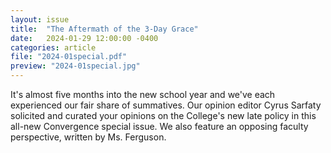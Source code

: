 ```yaml
---
layout: issue
title:  "The Aftermath of the 3-Day Grace"
date:   2024-01-29 12:00:00 -0400
categories: article
file: "2024-01special.pdf"
preview: "2024-01special.jpg"
---
```


It's almost five months into the new school year and we've each experienced our fair share of summatives. Our opinion editor Cyrus Sarfaty solicited and curated your opinions on the College's new late policy in this all-new Convergence special issue. We also feature an opposing faculty perspective, written by Ms. Ferguson. 
